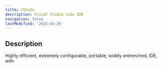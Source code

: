 ```yaml
---
title: VSCode
description: Visual Studio Code IDE
navigation: false
lastModified: '2025-02-26'
---
```


## Description

Highly efficient, extremely configurable, portable, widely entrenched, IDE, with
